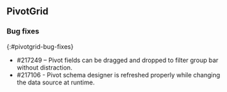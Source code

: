 ## PivotGrid

### Bug fixes
{:#pivotgrid-bug-fixes}

* \#217249 – Pivot fields can be dragged and dropped to filter group bar without distraction.
* \#217106 - Pivot schema designer is refreshed properly while changing the data source at runtime.